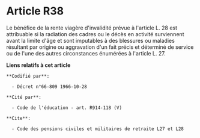 # Article R38

Le bénéfice de la rente viagère d'invalidité prévue à l'article L. 28 est attribuable si la radiation des cadres ou le décès
en activité surviennent avant la limite d'âge et sont imputables à des blessures ou maladies résultant par origine ou
aggravation d'un fait précis et déterminé de service ou de l'une des autres circonstances énumérées à l'article L. 27.

**Liens relatifs à cet article**

	**Codifié par**:

	  - Décret n°66-809 1966-10-28

	**Cité par**:

	  - Code de l'éducation - art. R914-118 (V)

	**Cite**:

	  - Code des pensions civiles et militaires de retraite L27 et L28
